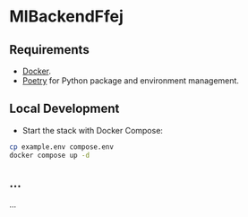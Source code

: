 # MlBackendFfej

## Requirements

* [Docker](https://www.docker.com/).
* [Poetry](https://python-poetry.org/) for Python package and environment management.

## Local Development

* Start the stack with Docker Compose:

```bash
cp example.env compose.env
docker compose up -d
```

## ...

...

